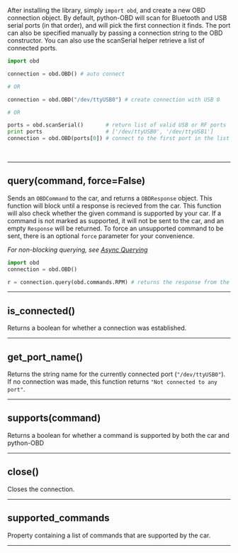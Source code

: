 After installing the library, simply `import obd`, and create a new OBD connection object. By default, python-OBD will scan for Bluetooth and USB serial ports (in that order), and will pick the first connection it finds. The port can also be specified manually by passing a connection string to the OBD constructor. You can also use the scanSerial helper retrieve a list of connected ports.

```python
import obd

connection = obd.OBD() # auto connect

# OR

connection = obd.OBD("/dev/ttyUSB0") # create connection with USB 0

# OR

ports = obd.scanSerial()       # return list of valid USB or RF ports
print ports                    # ['/dev/ttyUSB0', '/dev/ttyUSB1']
connection = obd.OBD(ports[0]) # connect to the first port in the list
```

<br>

---

## query(command, force=False)

Sends an `OBDCommand` to the car, and returns a `OBDResponse` object. This function will block until a response is recieved from the car. This function will also check whether the given command is supported by your car. If a command is not marked as supported, it will not be sent to the car, and an empty `Response` will be returned. To force an unsupported command to be sent, there is an optional `force` parameter for your convenience.

*For non-blocking querying, see [Async Querying](https://github.com/brendanwhitfield/python-OBD/wiki/Async-Querying)*

```python
import obd
connection = obd.OBD()

r = connection.query(obd.commands.RPM) # returns the response from the car
```

---

## is_connected()

Returns a boolean for whether a connection was established.

---

## get_port_name()

Returns the string name for the currently connected port (`"/dev/ttyUSB0"`). If no connection was made, this function returns `"Not connected to any port"`.

---

## supports(command)

Returns a boolean for whether a command is supported by both the car and python-OBD

---

## close()

Closes the connection.

---

## supported_commands

Property containing a list of commands that are supported by the car.

---

<br>
